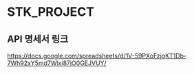 # STK_PROJECT

## API 명세서 링크 

https://docs.google.com/spreadsheets/d/1V-59PXoFzjqKT1Db-7Wh92xY5md7Wlxi87jO0GEJVUY/



